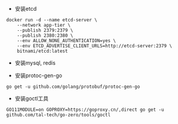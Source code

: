 - 安装etcd
```
docker run -d --name etcd-server \
    --network app-tier \
    --publish 2379:2379 \
    --publish 2380:2380 \
    --env ALLOW_NONE_AUTHENTICATION=yes \
    --env ETCD_ADVERTISE_CLIENT_URLS=http://etcd-server:2379 \
    bitnami/etcd:latest
```
- 安装mysql, redis

- 安装protoc-gen-go
```
go get -u github.com/golang/protobuf/protoc-gen-go
```

- 安装goctl工具
```
GO111MODULE=on GOPROXY=https://goproxy.cn/,direct go get -u github.com/tal-tech/go-zero/tools/goctl
```